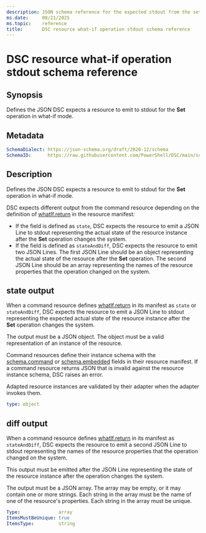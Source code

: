 ```yaml
---
description: JSON schema reference for the expected stdout from the set resource operation in what-if mode
ms.date:     08/21/2025
ms.topic:    reference
title:       DSC resource what-if operation stdout schema reference
---
```


# DSC resource what-if operation stdout schema reference

## Synopsis

Defines the JSON DSC expects a resource to emit to stdout for the **Set** operation in what-if
mode.

## Metadata

```yaml
SchemaDialect: https://json-schema.org/draft/2020-12/schema
SchemaID:      https://raw.githubusercontent.com/PowerShell/DSC/main/schemas/v3.1.0/resource/stdout/whatIf.json
```

## Description

Defines the JSON DSC expects a resource to emit to stdout for the **Set** operation in what-if
mode.

DSC expects different output from the command resource depending on the definition of
[whatIf.return][01] in the resource manifest:
  
- If the field is defined as `state`, DSC expects the resource to emit a JSON Line to stdout
  representing the actual state of the resource instance after the **Set** operation changes the
  system.
- If the field is defined as `stateAndDiff`, DSC expects the resource to emit two JSON Lines. The
  first JSON Line should be an object representing the actual state of the resource after the
  **Set** operation. The second JSON Line should be an array representing the names of the resource
  properties that the operation changed on the system.

## state output

When a command resource defines [whatIf.return][01] in its manifest as `state` or `stateAndDiff`,
DSC expects the resource to emit a JSON Line to stdout representing the expected actual state of
the resource instance after the **Set** operation changes the system.

The output must be a JSON object. The object must be a valid representation of an instance of the
resource.

Command resources define their instance schema with the [schema.command][02] or
[schema.embedded][03] fields in their resource manifest. If a command resource returns JSON that is
invalid against the resource instance schema, DSC raises an error.

Adapted resource instances are validated by their adapter when the adapter invokes them.

```yaml
type: object
```

## diff output

When a command resource defines [whatIf.return][01] in its manifest as `stateAndDiff`, DSC expects
the resource to emit a second JSON Line to stdout representing the names of the resource properties
that the operation changed on the system.

This output must be emitted after the JSON Line representing the state of the resource instance
after the operation changes the system.

The output must be a JSON array. The array may be empty, or it may contain one or more strings.
Each string in the array must be the name of one of the resource's properties. Each string in the
array must be unique.

```yaml
Type:              array
ItemsMustBeUnique: true
ItemsType:         string
```

<!-- Reference link definitions -->
[01]: ../manifest/whatif.md#return
[02]: ../manifest/schema/property.md
[03]: ../manifest/schema/embedded.md
